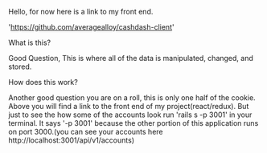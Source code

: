 Hello, for now here is a link to my front end.

'https://github.com/averagealloy/cashdash-client'


What is this?

Good Question, This is where all of the data is manipulated, changed, and stored. 

How does this work? 

Another good question you are on a roll, this is only one half of the cookie. Above you will find a link to the front end of my project(react/redux). But just to see the how some of the accounts look run 'rails s -p 3001' in your terminal. It says '-p 3001' because the other portion of this application runs on port 3000.(you can see your accounts here http://localhost:3001/api/v1/accounts)